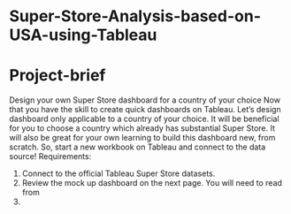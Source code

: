 # Super-Store-Analysis-based-on-USA-using-Tableau

#          Project-brief
Design your own Super Store dashboard for a country of your choice
Now that you have the skill to create quick dashboards on Tableau. Let’s design
dashboard only applicable to a country of your choice.
It will be beneficial for you to choose a country which already has substantial Super Store.
It will also be great for your own learning to build this dashboard new, from scratch. So,
start a new workbook on Tableau and connect to the data source!
Requirements:
1. Connect to the official Tableau Super Store datasets.
2. Review the mock up dashboard on the next page. You will need to read from
3. 

